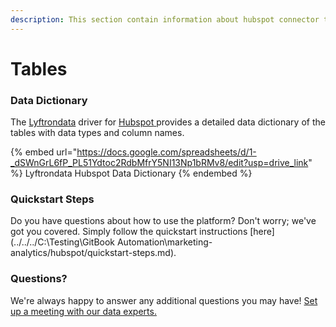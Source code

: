 ```yaml
---
description: This section contain information about hubspot connector tables information
---
```


# Tables

### Data Dictionary

The [Lyftrondata](https://www.lyftrondata.com/) driver for [Hubspot](https://www.lyftrondata.com/integration/marketing-analytics/hubspot//)[ ](https://www.lyftrondata.com/integration/hubspot/)provides a detailed data dictionary of the tables with data types and column names.

{% embed url="https://docs.google.com/spreadsheets/d/1-_dSWnGrL6fP_PL51Ydtoc2RdbMfrY5NI13Np1bRMv8/edit?usp=drive_link" %}
Lyftrondata Hubspot Data Dictionary
{% endembed %}

### Quickstart Steps

Do you have questions about how to use the platform? Don't worry; we've got you covered. Simply follow the quickstart instructions [here](../../../C:\Testing\GitBook Automation\marketing-analytics/hubspot/quickstart-steps.md).

### Questions? <a href="#questions" id="questions"></a>

We're always happy to answer any additional questions you may have! [Set up a meeting with our data experts.](https://www.lyftrondata.com/book-a-meeting/)

